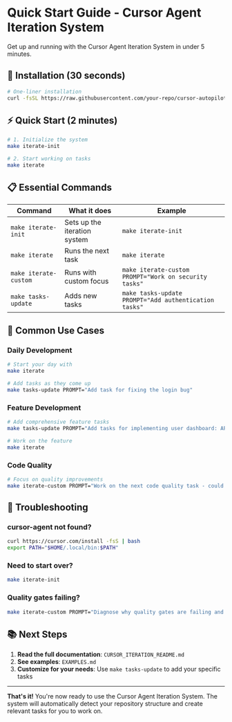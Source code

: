 # Quick Start Guide - Cursor Agent Iteration System

Get up and running with the Cursor Agent Iteration System in under 5 minutes.

## 🚀 Installation (30 seconds)

```bash
# One-liner installation
curl -fsSL https://raw.githubusercontent.com/your-repo/cursor-autopilot/main/cursor-agent-iteration/install-curl.sh | bash
```

## ⚡ Quick Start (2 minutes)

```bash
# 1. Initialize the system
make iterate-init

# 2. Start working on tasks
make iterate
```

## 📋 Essential Commands

| Command | What it does | Example |
|---------|--------------|---------|
| `make iterate-init` | Sets up the iteration system | `make iterate-init` |
| `make iterate` | Runs the next task | `make iterate` |
| `make iterate-custom` | Runs with custom focus | `make iterate-custom PROMPT="Work on security tasks"` |
| `make tasks-update` | Adds new tasks | `make tasks-update PROMPT="Add authentication tasks"` |

## 🎯 Common Use Cases

### Daily Development
```bash
# Start your day with
make iterate

# Add tasks as they come up
make tasks-update PROMPT="Add task for fixing the login bug"
```

### Feature Development
```bash
# Add comprehensive feature tasks
make tasks-update PROMPT="Add tasks for implementing user dashboard: API endpoints, frontend components, authentication, and testing"

# Work on the feature
make iterate
```

### Code Quality
```bash
# Focus on quality improvements
make iterate-custom PROMPT="Work on the next code quality task - could be typing, testing, or refactoring"
```

## 🔧 Troubleshooting

### cursor-agent not found?
```bash
curl https://cursor.com/install -fsS | bash
export PATH="$HOME/.local/bin:$PATH"
```

### Need to start over?
```bash
make iterate-init
```

### Quality gates failing?
```bash
make iterate-custom PROMPT="Diagnose why quality gates are failing and fix the issues"
```

## 📚 Next Steps

1. **Read the full documentation**: `CURSOR_ITERATION_README.md`
2. **See examples**: `EXAMPLES.md`
3. **Customize for your needs**: Use `make tasks-update` to add your specific tasks

---

**That's it!** You're now ready to use the Cursor Agent Iteration System. The system will automatically detect your repository structure and create relevant tasks for you to work on.
